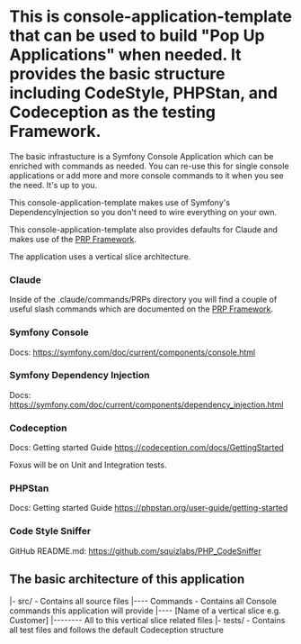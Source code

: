 # This is console-application-template that can be used to build "Pop Up Applications" when needed. It provides the basic structure including CodeStyle, PHPStan, and Codeception as the testing Framework.

The basic infrastucture is a Symfony Console Application which can be enriched with commands as needed. You can re-use this for single console applications or add more and more console commands to it when you see the need. It's up to you.

This console-application-template makes use of Symfony's DependencyInjection so you don't need to wire everything on your own.

This console-application-template also provides defaults for Claude and makes use of the [PRP Framework](https://github.com/Wirasm/PRPs-agentic-eng).

The application uses a vertical slice architecture.

### Claude

Inside of the .claude/commands/PRPs directory you will find a couple of useful slash commands which are documented on the [PRP Framework](https://github.com/Wirasm/PRPs-agentic-eng).

### Symfony Console

Docs: https://symfony.com/doc/current/components/console.html

### Symfony Dependency Injection

Docs: https://symfony.com/doc/current/components/dependency_injection.html

### Codeception

Docs: Getting started Guide https://codeception.com/docs/GettingStarted

Foxus will be on Unit and Integration tests.

### PHPStan

Docs: Getting started Guide https://phpstan.org/user-guide/getting-started

### Code Style Sniffer

GitHub README.md: https://github.com/squizlabs/PHP_CodeSniffer

## The basic architecture of this application

|- src/ - Contains all source files
|---- Commands - Contains all Console commands this application will provide
|---- [Name of a vertical slice e.g. Customer]
|-------- All to this vertical slice related files
|- tests/ - Contains all test files and follows the default Codeception structure